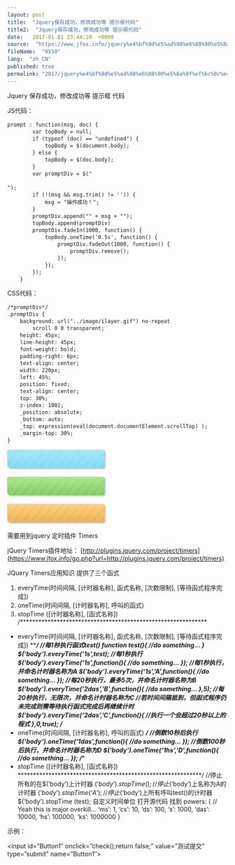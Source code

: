 ```yaml
---
layout: post
title:  "Jquery保存成功，修改成功等 提示框代码"
title2:  "Jquery保存成功，修改成功等 提示框代码"
date:   2017-01-01 23:44:10  +0800
source:  "https://www.jfox.info/jquery%e4%bf%9d%e5%ad%98%e6%88%90%e5%8a%9f%ef%bc%8c%e4%bf%ae%e6%94%b9%e6%88%90%e5%8a%9f%e7%ad%89-%e6%8f%90%e7%a4%ba%e6%a1%86%e4%bb%a3%e7%a0%81.html"
fileName:  "0550"
lang:  "zh_CN"
published: true
permalink: "2017/jquery%e4%bf%9d%e5%ad%98%e6%88%90%e5%8a%9f%ef%bc%8c%e4%bf%ae%e6%94%b9%e6%88%90%e5%8a%9f%e7%ad%89-%e6%8f%90%e7%a4%ba%e6%a1%86%e4%bb%a3%e7%a0%81.html"
---
```




Jquery 保存成功，修改成功等 提示框 代码

JS代码：

    prompt : function(msg, doc) {
    		var topBody = null;
    		if (typeof (doc) == "undefined") {
    			topBody = $(document.body);
    		} else {
    			topBody = $(doc.body);
    		}
    		var promptDiv = $("

    ");
    		if (!(msg && msg.trim() != '')) {
    			msg = "操作成功！";
    		}
    		promptDiv.append("" + msg + "");
    		topBody.append(promptDiv)
    		promptDiv.fadeIn(1000, function() {
    			topBody.oneTime('0.5s', function() {
    				promptDiv.fadeOut(1000, function() {
    					promptDiv.remove();
    				});
    			});
    		});
    	}
    

CSS代码：

    
    /*promptDiv*/
    .promptDiv {
    	background: url("../image/ilayer.gif") no-repeat
    		scroll 0 0 transparent;
    	height: 45px;
    	line-height: 45px;
    	font-weight: bold;
    	padding-right: 6px;
    	text-align: center;
    	width: 220px;
    	left: 45%;
    	position: fixed;
    	text-align: center;
    	top: 30%;
    	z-index: 1001;
    	_position: absolute;
    	_bottom: auto;
    	_top: expression(eval(document.documentElement.scrollTop) );
    	_margin-top: 30%;
    }
    

[![2013060513250243](b84be04)](https://www.jfox.info/go.php?url=http://www.jfox.info/wp-content/uploads/2014/02/20130605132502437)

[![2013060513255876](5229c8d)](https://www.jfox.info/go.php?url=http://www.jfox.info/wp-content/uploads/2014/02/20130605132558765)

[![2013060513264039](7fc8782)](https://www.jfox.info/go.php?url=http://www.jfox.info/wp-content/uploads/2014/02/20130605132640390)

需要用到jquery 定时插件 Timers

jQuery Timers插件地址：
[http://plugins.jquery.com/project/timers](https://www.jfox.info/go.php?url=http://plugins.jquery.com/project/timers)

JQuery Timers应用知识
提供了三个函式
1. everyTime(时间间隔, [计时器名称], 函式名称, [次数限制], [等待函式程序完成])
2. oneTime(时间间隔, [计时器名称], 呼叫的函式)
3. stopTime ([计时器名称], [函式名称])
/*************************************************************
*   everyTime(时间间隔, [计时器名称], 函式名称, [次数限制], [等待函式程序完成])
*************************************************************/
//每1秒执行函式test()
function test(){
//do something…
}
$(‘body’).everyTime(‘1s’,test);
//每1秒执行
$(‘body’).everyTime(‘1s’,function(){
//do something…
});
//每1秒执行，并命名计时器名称为A
$(‘body’).everyTime(‘1s’,’A’,function(){
//do something…
});
//每20秒执行，最多5次，并命名计时器名称为B
$(‘body’).everyTime(‘2das’,’B’,function(){
//do something…
},5);
//每20秒执行，无限次，并命名计时器名称为C
//若时间间隔抵到，但函式程序仍未完成则需等待执行函式完成后再继续计时
$(‘body’).everyTime(‘2das’,’C’,function(){
//执行一个会超过20秒以上的程式
},0,true);
/***********************************************************
*   oneTime(时间间隔, [计时器名称], 呼叫的函式)
***********************************************************/
//倒数10秒后执行
$(‘body’).oneTime(‘1das’,function(){
//do something…
});
//倒数100秒后执行，并命名计时器名称为D
$(‘body’).oneTime(‘1hs’,’D’,function(){
//do something…
});
/************************************************************
*  stopTime ([计时器名称], [函式名称])
************************************************************/
//停止所有的在$(‘body’)上计时器
$(‘body’).stopTime ();
//停止$(‘body’)上名称为A的计时器
$(‘body’).stopTime (‘A’);
//停止$(‘body’)上所有呼叫test()的计时器
$(‘body’).stopTime (test);
自定义时间单位
打开源代码
找到
powers: {
// Yeah this is major overkill…
‘ms’: 1,
‘cs’: 10,
‘ds’: 100,
‘s’: 1000,
‘das’: 10000,
‘hs’: 100000,
‘ks’: 1000000
}

示例：

<script src=”http://ajax.googleapis.com/ajax/libs/jquery/1.4/jquery.min.js” type=”text/javascript”></script>

<script src=”/jquery.timers-1.2.js” type=”text/javascript”></script>

<script>

        function check() {
$(“#Button1”).attr(“disabled”, true);
$(“#Button1”).val(“正在提交，请稍等3秒…..”);
$(‘body’).oneTime(‘3s’, function() {
$(“#Button1”).attr(“disabled”, false);
$(“#Button1”).val(“测试提交”);
});
}

    </script>

<input id=”Button1″ onclick=”check();return false;” value=”测试提交” type=”submit” name=”Button1″>
